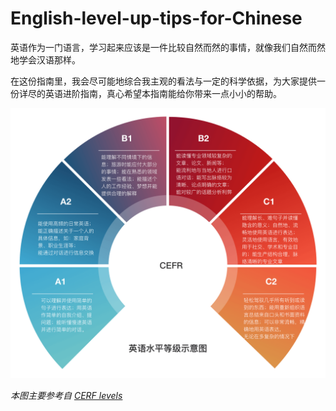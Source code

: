 # English-level-up-tips-for-Chinese

英语作为一门语言，学习起来应该是一件比较自然而然的事情，就像我们自然而然地学会汉语那样。

在这份指南里，我会尽可能地综合我主观的看法与一定的科学依据，为大家提供一份详尽的英语进阶指南，真心希望本指南能给你带来一点小小的帮助。

![CERF@2x.png](assets/CEFR@2x.png)

*本图主要参考自 [CERF levels](http://www.coe.int/en/web/common-european-framework-reference-languages/table-1-cefr-3.3-common-reference-levels-global-scale)*
